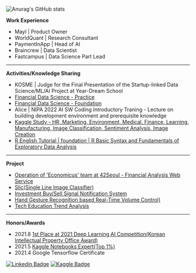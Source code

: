 ![Anurag's GitHub stats](https://github-readme-stats.vercel.app/api?username=sw-song&show_icons=true&theme=merko)

**Work Experience**
- MayI | Product Owner
- WorldQuant | Research Consultant
- PaymentInApp | Head of AI
- Braincrew | Data Scientist
- Fastcampus | Data Science Part Lead
---
**Activities/Knowledge Sharing**
- KOSME | Judge for the Final Presentation of the Startup-linked Data Science/ML/AI Project at Year-Dream School
- [Financial Data Science - Practice](https://github.com/sw-song/py_finance_practice)
- [Financial Data Science - Foundation](https://github.com/sw-song/py_finance)
- Alice | NIPA 2022 AI SW Coding Introductory Traning - Lecture on building development environment and prerequisite knowledge
- [Kaggle Study - HR, Marketing, Environment, Medical, Finance, Learning, Manufacturing, Image Classification, Sentiment Analysis, Image Creation](https://github.com/sw-song/kaggle-study)
- [R English Tutorial | foundation | R Basic Syntax and Fundamentals of Exploratory Data Analysis](https://sw-song.github.io/rbook/)

---
**Project**
- [Operation of 'Economicus' team at 42Seoul - Financial Analysis Web Service](https://github.com/economicus)
- [Slic(Single Line Image Classifier)](https://github.com/sw-song/Slic)
- [Investment Buy/Sell Signal Notification System](https://github.com/sw-song/kiwoom)
- [Hand Gesture Recognition based Real-Time Volume Control)](https://github.com/sw-song/RealTime_Gesture_VolumeControl)
- [Tech Education Trend Analysis](https://github.com/sw-song/Tech-Trends-2020)

---
**Honors/Awards**
- 2021.8 [1st Place at 2021 Deep Learning AI Competition(Korean Intellectual Property Office Award)](https://github.com/sw-song/GAN_Project)
- 2021.5 [Kaggle Notebooks Expert(Top 1%)](https://www.kaggle.com/songseungwon)
- 2021.4 Google Tensorflow Certificate

[![Linkedin Badge](https://img.shields.io/badge/-LinkedIn-007DC1?style=rounde&logo=Linkedin&link=https://www.linkedin.com/in/seungwonsong/)](https://www.linkedin.com/in/seungwonsong/)
[![Kaggle Badge](https://img.shields.io/badge/-Kaggle-20BEFF?style=round&logo=Keras&logoColor=white&link=https://www.kaggle.com/songseungwon)](https://www.kaggle.com/songseungwon)
